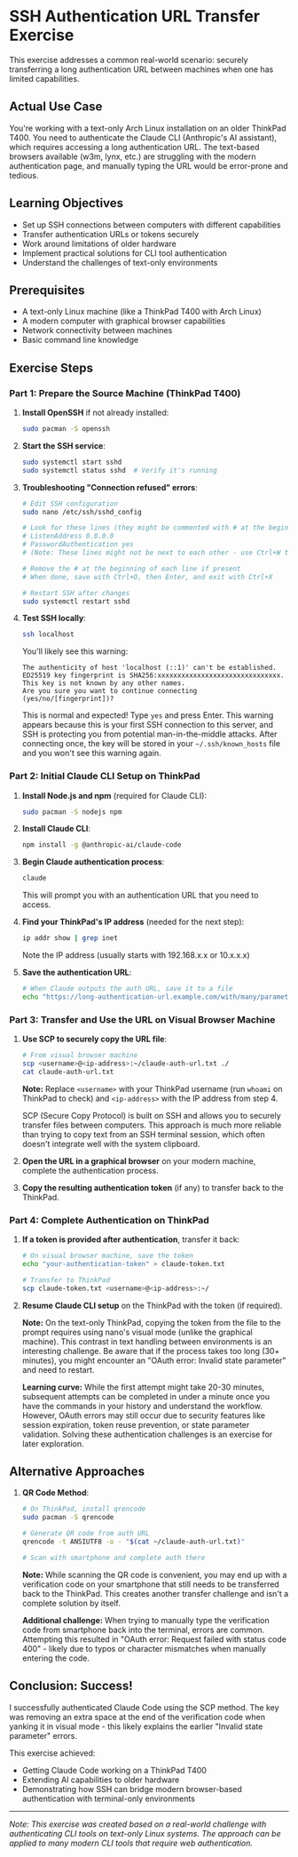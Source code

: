# SSH Authentication URL Transfer Exercise

This exercise addresses a common real-world scenario: securely transferring a long authentication URL between machines when one has limited capabilities.

## Actual Use Case

You're working with a text-only Arch Linux installation on an older ThinkPad T400. You need to authenticate the Claude CLI (Anthropic's AI assistant), which requires accessing a long authentication URL. The text-based browsers available (w3m, lynx, etc.) are struggling with the modern authentication page, and manually typing the URL would be error-prone and tedious.

## Learning Objectives

- Set up SSH connections between computers with different capabilities
- Transfer authentication URLs or tokens securely
- Work around limitations of older hardware
- Implement practical solutions for CLI tool authentication
- Understand the challenges of text-only environments

## Prerequisites

- A text-only Linux machine (like a ThinkPad T400 with Arch Linux)
- A modern computer with graphical browser capabilities
- Network connectivity between machines
- Basic command line knowledge

## Exercise Steps

### Part 1: Prepare the Source Machine (ThinkPad T400)

1. **Install OpenSSH** if not already installed:
   ```bash
   sudo pacman -S openssh
   ```

2. **Start the SSH service**:
   ```bash
   sudo systemctl start sshd
   sudo systemctl status sshd  # Verify it's running
   ```

3. **Troubleshooting "Connection refused" errors**:
   ```bash
   # Edit SSH configuration
   sudo nano /etc/ssh/sshd_config
   
   # Look for these lines (they might be commented with # at the beginning):
   # ListenAddress 0.0.0.0
   # PasswordAuthentication yes
   # (Note: These lines might not be next to each other - use Ctrl+W to search)
   
   # Remove the # at the beginning of each line if present
   # When done, save with Ctrl+O, then Enter, and exit with Ctrl+X
   
   # Restart SSH after changes
   sudo systemctl restart sshd
   ```

4. **Test SSH locally**:
   ```bash
   ssh localhost
   ```
   
   You'll likely see this warning:
   ```
   The authenticity of host 'localhost (::1)' can't be established.
   ED25519 key fingerprint is SHA256:xxxxxxxxxxxxxxxxxxxxxxxxxxxxxxx.
   This key is not known by any other names.
   Are you sure you want to continue connecting (yes/no/[fingerprint])?
   ```
   
   This is normal and expected! Type `yes` and press Enter. This warning appears because this is your first SSH connection to this server, and SSH is protecting you from potential man-in-the-middle attacks. After connecting once, the key will be stored in your `~/.ssh/known_hosts` file and you won't see this warning again.

### Part 2: Initial Claude CLI Setup on ThinkPad

1. **Install Node.js and npm** (required for Claude CLI):
   ```bash
   sudo pacman -S nodejs npm
   ```

2. **Install Claude CLI**:
   ```bash
   npm install -g @anthropic-ai/claude-code
   ```

3. **Begin Claude authentication process**:
   ```bash
   claude
   ```
   This will prompt you with an authentication URL that you need to access.

4. **Find your ThinkPad's IP address** (needed for the next step):
   ```bash
   ip addr show | grep inet
   ```
   Note the IP address (usually starts with 192.168.x.x or 10.x.x.x)

5. **Save the authentication URL**:
   ```bash
   # When Claude outputs the auth URL, save it to a file
   echo "https://long-authentication-url.example.com/with/many/parameters?and=values" > ~/claude-auth-url.txt
   ```

### Part 3: Transfer and Use the URL on Visual Browser Machine

1. **Use SCP to securely copy the URL file**:
   ```bash
   # From visual browser machine
   scp <username>@<ip-address>:~/claude-auth-url.txt ./
   cat claude-auth-url.txt
   ```
   
   **Note:** Replace `<username>` with your ThinkPad username (run `whoami` on ThinkPad to check) and `<ip-address>` with the IP address from step 4.
   
   SCP (Secure Copy Protocol) is built on SSH and allows you to securely transfer files between computers. This approach is much more reliable than trying to copy text from an SSH terminal session, which often doesn't integrate well with the system clipboard.

2. **Open the URL in a graphical browser** on your modern machine, complete the authentication process.

3. **Copy the resulting authentication token** (if any) to transfer back to the ThinkPad.

### Part 4: Complete Authentication on ThinkPad

1. **If a token is provided after authentication**, transfer it back:
   ```bash
   # On visual browser machine, save the token
   echo "your-authentication-token" > claude-token.txt
   
   # Transfer to ThinkPad
   scp claude-token.txt <username>@<ip-address>:~/
   ```

2. **Resume Claude CLI setup** on the ThinkPad with the token (if required).
   
   **Note:** On the text-only ThinkPad, copying the token from the file to the prompt requires using nano's visual mode (unlike the graphical machine). This contrast in text handling between environments is an interesting challenge. Be aware that if the process takes too long (30+ minutes), you might encounter an "OAuth error: Invalid state parameter" and need to restart.
   
   **Learning curve:** While the first attempt might take 20-30 minutes, subsequent attempts can be completed in under a minute once you have the commands in your history and understand the workflow. However, OAuth errors may still occur due to security features like session expiration, token reuse prevention, or state parameter validation. Solving these authentication challenges is an exercise for later exploration.

## Alternative Approaches

1. **QR Code Method**:
   ```bash
   # On ThinkPad, install qrencode
   sudo pacman -S qrencode
   
   # Generate QR code from auth URL
   qrencode -t ANSIUTF8 -o - "$(cat ~/claude-auth-url.txt)"
   
   # Scan with smartphone and complete auth there
   ```
   
   **Note:** While scanning the QR code is convenient, you may end up with a verification code on your smartphone that still needs to be transferred back to the ThinkPad. This creates another transfer challenge and isn't a complete solution by itself.
   
   **Additional challenge:** When trying to manually type the verification code from smartphone back into the terminal, errors are common. Attempting this resulted in "OAuth error: Request failed with status code 400" - likely due to typos or character mismatches when manually entering the code.

## Conclusion: Success!

I successfully authenticated Claude Code using the SCP method. The key was removing an extra space at the end of the verification code when yanking it in visual mode - this likely explains the earlier "Invalid state parameter" errors.

This exercise achieved:
- Getting Claude Code working on a ThinkPad T400
- Extending AI capabilities to older hardware
- Demonstrating how SSH can bridge modern browser-based authentication with terminal-only environments

---

*Note: This exercise was created based on a real-world challenge with authenticating CLI tools on text-only Linux systems. The approach can be applied to many modern CLI tools that require web authentication.*
